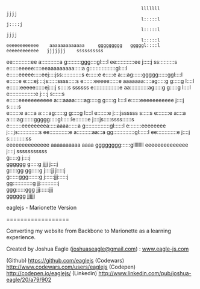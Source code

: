                                                                                                          
                                                                                                         
                                                      lllllll                      jjjj                  
                                                      l:::::l                     j::::j                 
                                                      l:::::l                      jjjj                  
                                                      l:::::l                                            
    eeeeeeeeeeee    aaaaaaaaaaaaa     ggggggggg   gggggl::::l     eeeeeeeeeeee   jjjjjjj    ssssssssss   
  ee::::::::::::ee  a::::::::::::a   g:::::::::ggg::::gl::::l   ee::::::::::::ee j:::::j  ss::::::::::s  
 e::::::eeeee:::::eeaaaaaaaaa:::::a g:::::::::::::::::gl::::l  e::::::eeeee:::::eej::::jss:::::::::::::s 
e::::::e     e:::::e         a::::ag::::::ggggg::::::ggl::::l e::::::e     e:::::ej::::js::::::ssss:::::s
e:::::::eeeee::::::e  aaaaaaa:::::ag:::::g     g:::::g l::::l e:::::::eeeee::::::ej::::j s:::::s  ssssss 
e:::::::::::::::::e aa::::::::::::ag:::::g     g:::::g l::::l e:::::::::::::::::e j::::j   s::::::s      
e::::::eeeeeeeeeee a::::aaaa::::::ag:::::g     g:::::g l::::l e::::::eeeeeeeeeee  j::::j      s::::::s   
e:::::::e         a::::a    a:::::ag::::::g    g:::::g l::::l e:::::::e           j::::jssssss   s:::::s 
e::::::::e        a::::a    a:::::ag:::::::ggggg:::::gl::::::le::::::::e          j::::js:::::ssss::::::s
 e::::::::eeeeeeeea:::::aaaa::::::a g::::::::::::::::gl::::::l e::::::::eeeeeeee  j::::js::::::::::::::s 
  ee:::::::::::::e a::::::::::aa:::a gg::::::::::::::gl::::::l  ee:::::::::::::e  j::::j s:::::::::::ss  
    eeeeeeeeeeeeee  aaaaaaaaaa  aaaa   gggggggg::::::gllllllll    eeeeeeeeeeeeee  j::::j  sssssssssss    
                                               g:::::g                            j::::j                 
                                   gggggg      g:::::g                  jjjj      j::::j                 
                                   g:::::gg   gg:::::g                 j::::jj   j:::::j                 
                                    g::::::ggg:::::::g                 j::::::jjj::::::j                 
                                     gg:::::::::::::g                   jj::::::::::::j                  
                                       ggg::::::ggg                       jjj::::::jjj                   
                                          gggggg                             jjjjjj                      


eaglejs - Marionette Version

==================

Converting my website from Backbone to Marionette as a learning experience.

Created by Joshua Eagle (joshuaseagle@gmail.com) : www.eagle-js.com

(Github) https://github.com/eaglejs
(Codewars) http://www.codewars.com/users/eaglejs
(Codepen) http://codepen.io/eaglejs/
(Linkedin) http://www.linkedin.com/pub/joshua-eagle/20/a79/902